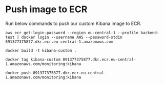 # Push image to ECR
Run below commands to push our custom Kibana image to ECR.
```
aws ecr get-login-password --region eu-central-1 --profile backend-test | docker login --username AWS --password-stdin 891377375877.dkr.ecr.eu-central-1.amazonaws.com
```

```
docker build -t kibana-custom .
```

```
docker tag kibana-custom 891377375877.dkr.ecr.eu-central-1.amazonaws.com/monitoring:kibana
```

```
docker push 891377375877.dkr.ecr.eu-central-1.amazonaws.com/monitoring:kibana
```
